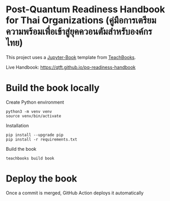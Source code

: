 # Post-Quantum Readiness Handbook for Thai Organizations (คู่มือการเตรียมความพร้อมเพื่อเข้าสู่ยุคควอนตัมสำหรับองค์กรไทย)

This project uses a [Jupyter-Book](https://jupyterbook.org/en/stable/intro.html) template from [TeachBooks](https://github.com/TeachBooks/template).

Live Handbook: https://qtft.github.io/pq-readiness-handbook

# Build the book locally

Create Python environment
```
python3 -m venv venv
source venv/bin/activate
```

Installation
```
pip install --upgrade pip  
pip install -r requirements.txt
```

Build the book
```
teachbooks build book
```

# Deploy the book
Once a commit is merged, GitHub Action deploys it automatically